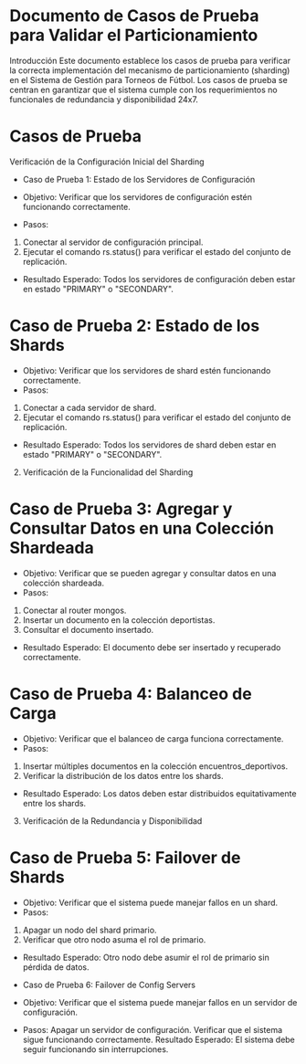 
# Documento de Casos de Prueba para Validar el Particionamiento
Introducción
Este documento establece los casos de prueba para verificar la correcta implementación del mecanismo de particionamiento (sharding) en el Sistema de Gestión para Torneos de Fútbol. Los casos de prueba se centran en garantizar que el sistema cumple con los requerimientos no funcionales de redundancia y disponibilidad 24x7.

# Casos de Prueba
Verificación de la Configuración Inicial del Sharding

+ Caso de Prueba 1: Estado de los Servidores de Configuración

+ Objetivo: Verificar que los servidores de configuración estén funcionando correctamente.
+ Pasos:
1. Conectar al servidor de configuración principal.
2. Ejecutar el comando rs.status() para verificar el estado del conjunto de replicación.
+ Resultado Esperado: Todos los servidores de configuración deben estar en estado "PRIMARY" o "SECONDARY".
# Caso de Prueba 2: Estado de los Shards

+ Objetivo: Verificar que los servidores de shard estén funcionando correctamente.
+ Pasos:
1. Conectar a cada servidor de shard.
2. Ejecutar el comando rs.status() para verificar el estado del conjunto de replicación.
+ Resultado Esperado: Todos los servidores de shard deben estar en estado "PRIMARY" o "SECONDARY".
  
2. Verificación de la Funcionalidad del Sharding

# Caso de Prueba 3: Agregar y Consultar Datos en una Colección Shardeada

+ Objetivo: Verificar que se pueden agregar y consultar datos en una colección shardeada.
+ Pasos:
1. Conectar al router mongos.
2. Insertar un documento en la colección deportistas.
3. Consultar el documento insertado.
+ Resultado Esperado: El documento debe ser insertado y recuperado correctamente.
# Caso de Prueba 4: Balanceo de Carga

+ Objetivo: Verificar que el balanceo de carga funciona correctamente.
+ Pasos:
1. Insertar múltiples documentos en la colección encuentros_deportivos.
2. Verificar la distribución de los datos entre los shards.
+ Resultado Esperado: Los datos deben estar distribuidos equitativamente entre los shards.
3. Verificación de la Redundancia y Disponibilidad

# Caso de Prueba 5: Failover de Shards

+ Objetivo: Verificar que el sistema puede manejar fallos en un shard.
+ Pasos:
1. Apagar un nodo del shard primario.
2. Verificar que otro nodo asuma el rol de primario.
+ Resultado Esperado: Otro nodo debe asumir el rol de primario sin pérdida de datos.
+ Caso de Prueba 6: Failover de Config Servers

+ Objetivo: Verificar que el sistema puede manejar fallos en un servidor de configuración.
+ Pasos:
Apagar un servidor de configuración.
Verificar que el sistema sigue funcionando correctamente.
Resultado Esperado: El sistema debe seguir funcionando sin interrupciones.
